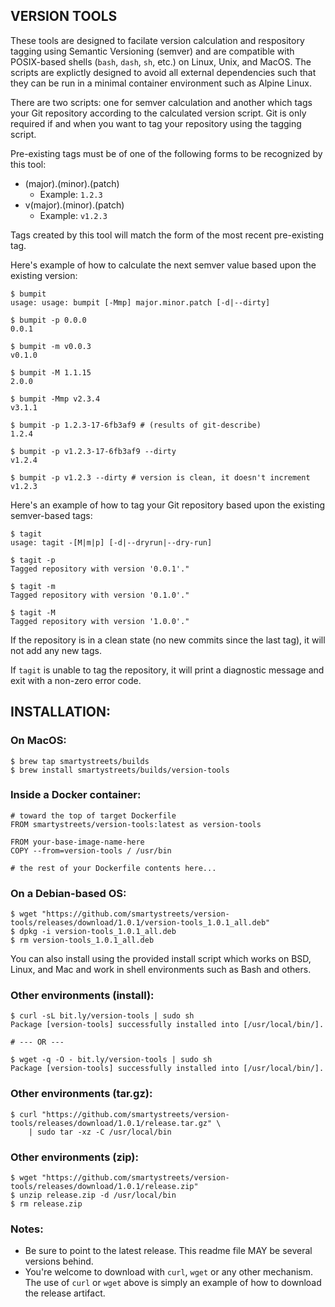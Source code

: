 ## VERSION TOOLS

These tools are designed to facilate version calculation and respository tagging using Semantic Versioning (semver) and are compatible with POSIX-based shells (`bash`, `dash`, `sh`, etc.) on Linux, Unix, and MacOS. The scripts are explictly designed to avoid all external dependencies such that they can be run in a minimal container environment such as Alpine Linux.

There are two scripts: one for semver calculation and another which tags your Git repository according to the calculated version script. Git is only required if and when you want to tag your repository using the tagging script.

Pre-existing tags must be of one of the following forms to be recognized by this tool:

- (major).(minor).(patch)
	- Example: `1.2.3`
- v(major).(minor).(patch)
	- Example: `v1.2.3`

Tags created by this tool will match the form of the most recent pre-existing tag.

Here's example of how to calculate the next semver value based upon the existing version:

```
$ bumpit
usage: usage: bumpit [-Mmp] major.minor.patch [-d|--dirty]

$ bumpit -p 0.0.0
0.0.1

$ bumpit -m v0.0.3
v0.1.0

$ bumpit -M 1.1.15
2.0.0

$ bumpit -Mmp v2.3.4
v3.1.1

$ bumpit -p 1.2.3-17-6fb3af9 # (results of git-describe)
1.2.4

$ bumpit -p v1.2.3-17-6fb3af9 --dirty
v1.2.4

$ bumpit -p v1.2.3 --dirty # version is clean, it doesn't increment
v1.2.3
```

Here's an example of how to tag your Git repository based upon the existing semver-based tags:
```
$ tagit
usage: tagit -[M|m|p] [-d|--dryrun|--dry-run]

$ tagit -p
Tagged repository with version '0.0.1'."

$ tagit -m
Tagged repository with version '0.1.0'."

$ tagit -M
Tagged repository with version '1.0.0'."
```

If the repository is in a clean state (no new commits since the last tag), it will not add any new tags.

If `tagit` is unable to tag the repository, it will print a diagnostic message and exit with a non-zero error code.

## INSTALLATION:

### On MacOS:
```
$ brew tap smartystreets/builds
$ brew install smartystreets/builds/version-tools
```

### Inside a Docker container:
```
# toward the top of target Dockerfile
FROM smartystreets/version-tools:latest as version-tools

FROM your-base-image-name-here
COPY --from=version-tools / /usr/bin

# the rest of your Dockerfile contents here...
```

### On a Debian-based OS:
```
$ wget "https://github.com/smartystreets/version-tools/releases/download/1.0.1/version-tools_1.0.1_all.deb"
$ dpkg -i version-tools_1.0.1_all.deb
$ rm version-tools_1.0.1_all.deb
```

You can also install using the provided install script which works on BSD, Linux, and Mac and work in shell environments such as Bash and others.

### Other environments (install):
```
$ curl -sL bit.ly/version-tools | sudo sh
Package [version-tools] successfully installed into [/usr/local/bin/].

# --- OR ---

$ wget -q -O - bit.ly/version-tools | sudo sh
Package [version-tools] successfully installed into [/usr/local/bin/].
```

### Other environments (tar.gz):
```
$ curl "https://github.com/smartystreets/version-tools/releases/download/1.0.1/release.tar.gz" \
	| sudo tar -xz -C /usr/local/bin
```

### Other environments (zip):
```
$ wget "https://github.com/smartystreets/version-tools/releases/download/1.0.1/release.zip"
$ unzip release.zip -d /usr/local/bin
$ rm release.zip
```

### Notes:

- Be sure to point to the latest release. This readme file MAY be several versions behind.
- You're welcome to download with `curl`, `wget` or any other mechanism. The use of `curl` or `wget` above is simply an example of how to download the release artifact.
